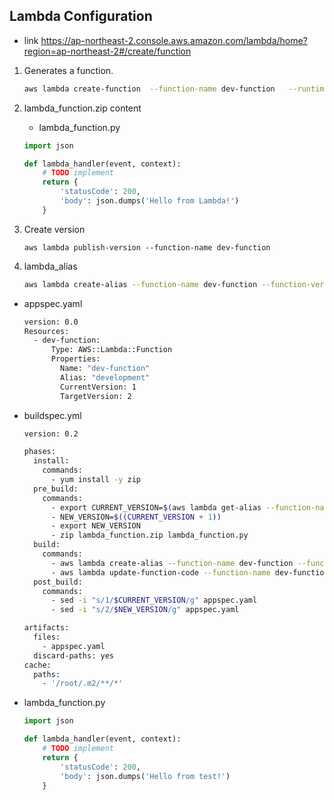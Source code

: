 ## Lambda Configuration
- link https://ap-northeast-2.console.aws.amazon.com/lambda/home?region=ap-northeast-2#/create/function

1. Generates a function.
    ```bash
    aws lambda create-function  --function-name dev-function   --runtime python3.10 --role arn:aws:iam::123456789999:role/service-role/lambda-role --zip-file fileb://lambda_function.zip --handler lambda_function.lambda_handler
    ```

2. lambda_function.zip content
   - lambda_function.py
    ```py
    import json

    def lambda_handler(event, context):
        # TODO implement
        return {
            'statusCode': 200,
            'body': json.dumps('Hello from Lambda!')
        }
    ```

3. Create version
    ```cli
    aws lambda publish-version --function-name dev-function
    ```
3. lambda_alias
    ```bash
    aws lambda create-alias --function-name dev-function --function-version 1 --name development
    ```

- appspec.yaml
    ```bash
    version: 0.0
    Resources:
      - dev-function:
          Type: AWS::Lambda::Function
          Properties:
            Name: "dev-function"
            Alias: "development"
            CurrentVersion: 1
            TargetVersion: 2
    ```


- buildspec.yml

    ```bash
    version: 0.2

    phases:
      install:
        commands:
          - yum install -y zip
      pre_build:
        commands:
          - export CURRENT_VERSION=$(aws lambda get-alias --function-name dev-function --name development --query 'FunctionVersion' --output text)
          - NEW_VERSION=$((CURRENT_VERSION + 1))
          - export NEW_VERSION
          - zip lambda_function.zip lambda_function.py
      build:
        commands:
          - aws lambda create-alias --function-name dev-function --function-version $NEW_VERSION --name development
          - aws lambda update-function-code --function-name dev-function --zip-file fileb://lambda_function.zip
      post_build:
        commands:
          - sed -i "s/1/$CURRENT_VERSION/g" appspec.yaml
          - sed -i "s/2/$NEW_VERSION/g" appspec.yaml

    artifacts:
      files:
        - appspec.yaml
      discard-paths: yes
    cache:
      paths:
        - '/root/.m2/**/*'
    ```
- lambda_function.py
    ```py
    import json
    
    def lambda_handler(event, context):
        # TODO implement
        return {
            'statusCode': 200,
            'body': json.dumps('Hello from test!')
        }
    ```